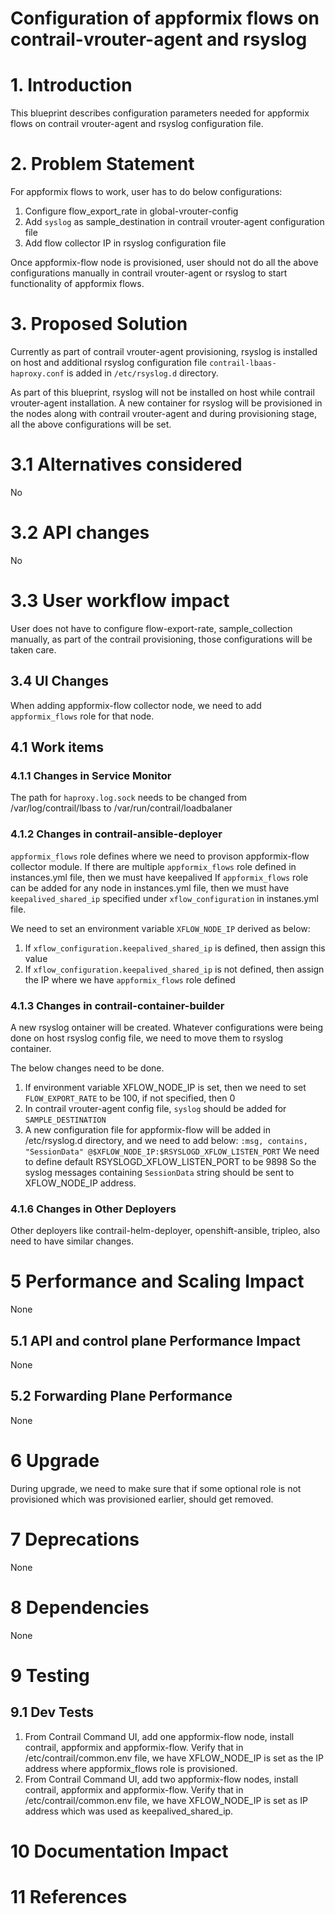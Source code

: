 Configuration of appformix flows on contrail-vrouter-agent and rsyslog
===
# 1.      Introduction
This blueprint describes configuration parameters needed for appformix flows on contrail
vrouter-agent and rsyslog configuration file.

# 2.      Problem Statement
For appformix flows to work, user has to do below configurations:
1. Configure flow_export_rate in global-vrouter-config
2. Add `syslog` as sample_destination in contrail vrouter-agent configuration file
3. Add flow collector IP in rsyslog configuration file

Once appformix-flow node is provisioned, user should not do all the above
configurations manually in contrail vrouter-agent or rsyslog to start
functionality of appformix flows.

# 3.      Proposed Solution
Currently as part of contrail vrouter-agent provisioning, rsyslog is installed
on host and  additional rsyslog configuration file `contrail-lbaas-haproxy.conf`
is added in `/etc/rsyslog.d` directory.

As part of this blueprint, rsyslog will not be installed on host while
contrail vrouter-agent installation. A new container for rsyslog will be
provisioned in the nodes along with contrail vrouter-agent and during
provisioning stage, all the above configurations will be set.


# 3.1    Alternatives considered
No

# 3.2    API changes
No

# 3.3      User workflow impact
User does not have to configure flow-export-rate, sample_collection manually,
as part of the contrail provisioning, those configurations will be taken care.

## 3.4      UI Changes
When adding appformix-flow collector node, we need to add `appformix_flows` role
for that node.

## 4.1      Work items
### 4.1.1 Changes in Service Monitor
The path for ```haproxy.log.sock``` needs to be changed from /var/log/contrail/lbass to
/var/run/contrail/loadbalaner

### 4.1.2 Changes in contrail-ansible-deployer
`appformix_flows` role defines where we need to provison appformix-flow collector module.
If there are multiple `appformix_flows` role defined in instances.yml file, then we must have keepalived
If `appformix_flows` role can be added for any node in instances.yml file, then we must have
`keepalived_shared_ip` specified under `xflow_configuration` in instanes.yml file.

We need to set an environment variable `XFLOW_NODE_IP` derived as below:
1. If `xflow_configuration.keepalived_shared_ip` is defined, then assign this value
2. If `xflow_configuration.keepalived_shared_ip` is not defined, then assign the IP
   where we have `appformix_flows` role defined

### 4.1.3 Changes in contrail-container-builder
A new rsyslog ontainer will be created. Whatever configurations were being done on
host rsyslog config file, we need to move them to rsyslog container.

The below changes need to be done.
1. If environment variable XFLOW_NODE_IP is set, then we need to set
   `FLOW_EXPORT_RATE` to be 100, if not specified, then 0
2. In contrail vrouter-agent config file, `syslog` should be added for
   `SAMPLE_DESTINATION`
3. A new configuration file for appformix-flow will be added in /etc/rsyslog.d directory,
   and we need to add below:
   ```:msg, contains, "SessionData" @$XFLOW_NODE_IP:$RSYSLOGD_XFLOW_LISTEN_PORT```
   We need to define default RSYSLOGD_XFLOW_LISTEN_PORT to be 9898
   So the syslog messages containing `SessionData` string should be sent to XFLOW_NODE_IP address.

### 4.1.6 Changes in Other Deployers
Other deployers like contrail-helm-deployer, openshift-ansible, tripleo, also need to have similar changes.

# 5 Performance and Scaling Impact
None

## 5.1     API and control plane Performance Impact
None

## 5.2     Forwarding Plane Performance
None

# 6 Upgrade
During upgrade, we need to make sure that if some optional role is not provisioned
which was provisioned earlier, should get removed.

# 7       Deprecations
None

# 8       Dependencies
None

# 9       Testing
## 9.1    Dev Tests
1. From Contrail Command UI, add one appformix-flow node, install contrail, appformix
   and appformix-flow. Verify that in /etc/contrail/common.env file, we have
   XFLOW_NODE_IP is set as the IP address where appformix_flows role is provisioned.
2. From Contrail Command UI, add two appformix-flow nodes, install contrail,
   appformix and appformix-flow. Verify that in /etc/contrail/common.env file,
   we have XFLOW_NODE_IP is set as IP address which was used as keepalived_shared_ip.

# 10      Documentation Impact

# 11      References

